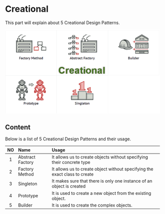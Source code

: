 # Creational
This part will explain about 5 Creational Design Patterns.

![alt text](./creational.png?raw=true)

## Content
Below is a list of 5 Creational Design Patterns and their usage.

|   NO      |   Name                        |   Usage       |
|   :---:   |   :---                       |   :---       |
|   1       |   Abstract Factory            |   It allows us to create objects without specifying their concrete type        |
|   2       |   Factory Method              |   It allows us to create object without specifying the exact class to create        |
|   3       |   Singleton                   |   It makes sure that there is only one instance of an object is created |
|   4       |   Prototype                   |   It is used to create a new object from the existing object.      |
|   5       |   Builder                     |   It is used to create the complex objects.  |